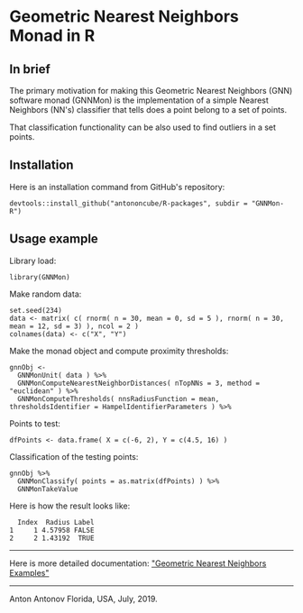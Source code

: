 # Geometric Nearest Neighbors Monad in R

## In brief

The primary motivation for making this Geometric Nearest Neighbors (GNN) software monad
(GNNMon) is the implementation of a simple Nearest Neighbors (NN's) classifier that tells 
does a point belong to a set of points.

That classification functionality can be also used to find outliers in a set points.

## Installation

Here is an installation command from GitHub's repository:

    devtools::install_github("antononcube/R-packages", subdir = "GNNMon-R")

## Usage example

Library load:

    library(GNNMon)
    
Make random data:

    set.seed(234)
    data <- matrix( c( rnorm( n = 30, mean = 0, sd = 5 ), rnorm( n = 30, mean = 12, sd = 3) ), ncol = 2 )
    colnames(data) <- c("X", "Y")

Make the monad object and compute proximity thresholds:

    gnnObj <- 
      GNNMonUnit( data ) %>% 
      GNNMonComputeNearestNeighborDistances( nTopNNs = 3, method = "euclidean" ) %>% 
      GNNMonComputeThresholds( nnsRadiusFunction = mean, thresholdsIdentifier = HampelIdentifierParameters ) %>% 
      
Points to test:

    dfPoints <- data.frame( X = c(-6, 2), Y = c(4.5, 16) )

Classification of the testing points:

    gnnObj %>% 
      GNNMonClassify( points = as.matrix(dfPoints) ) %>% 
      GNNMonTakeValue

Here is how the result looks like:

      Index  Radius Label
    1     1 4.57958 FALSE
    2     2 1.43192  TRUE

------

Here is more detailed documentation:
["Geometric Nearest Neighbors Examples"](https://htmlpreview.github.io/?https://github.com/antononcube/R-packages/blob/master/GNNMon-R/notebooks/Geometric-nearest-neighbors-examples.nb.html)

-----

Anton Antonov
Florida, USA, July, 2019.
